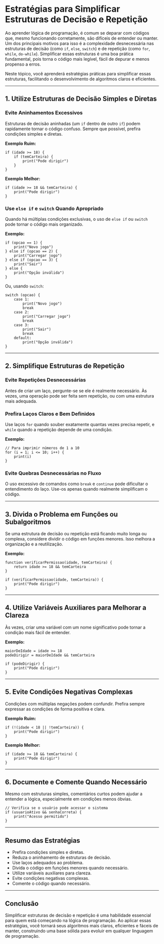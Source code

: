 # Estratégias para Simplificar Estruturas de Decisão e Repetição

Ao aprender lógica de programação, é comum se deparar com códigos que, mesmo funcionando corretamente, são difíceis de entender ou manter. Um dos principais motivos para isso é a complexidade desnecessária nas estruturas de decisão (como `if`, `else`, `switch`) e de repetição (como `for`, `while`, `do-while`). Simplificar essas estruturas é uma boa prática fundamental, pois torna o código mais legível, fácil de depurar e menos propenso a erros.

Neste tópico, você aprenderá estratégias práticas para simplificar essas estruturas, facilitando o desenvolvimento de algoritmos claros e eficientes.

---

## 1. **Utilize Estruturas de Decisão Simples e Diretas**

### **Evite Aninhamentos Excessivos**

Estruturas de decisão aninhadas (um `if` dentro de outro `if`) podem rapidamente tornar o código confuso. Sempre que possível, prefira condições simples e diretas.

**Exemplo Ruim:**
```pseudocode
if (idade >= 18) {
    if (temCarteira) {
        print("Pode dirigir")
    }
}
```

**Exemplo Melhor:**
```pseudocode
if (idade >= 18 && temCarteira) {
    print("Pode dirigir")
}
```

### **Use `else if` e `switch` Quando Apropriado**

Quando há múltiplas condições exclusivas, o uso de `else if` ou `switch` pode tornar o código mais organizado.

**Exemplo:**
```pseudocode
if (opcao == 1) {
    print("Novo jogo")
} else if (opcao == 2) {
    print("Carregar jogo")
} else if (opcao == 3) {
    print("Sair")
} else {
    print("Opção inválida")
}
```

Ou, usando `switch`:
```pseudocode
switch (opcao) {
    case 1:
        print("Novo jogo")
        break
    case 2:
        print("Carregar jogo")
        break
    case 3:
        print("Sair")
        break
    default:
        print("Opção inválida")
}
```

---

## 2. **Simplifique Estruturas de Repetição**

### **Evite Repetições Desnecessárias**

Antes de criar um laço, pergunte-se se ele é realmente necessário. Às vezes, uma operação pode ser feita sem repetição, ou com uma estrutura mais adequada.

### **Prefira Laços Claros e Bem Definidos**

Use laços `for` quando souber exatamente quantas vezes precisa repetir, e `while` quando a repetição depende de uma condição.

**Exemplo:**
```pseudocode
// Para imprimir números de 1 a 10
for (i = 1; i <= 10; i++) {
    print(i)
}
```

### **Evite Quebras Desnecessárias no Fluxo**

O uso excessivo de comandos como `break` e `continue` pode dificultar o entendimento do laço. Use-os apenas quando realmente simplificam o código.

---

## 3. **Divida o Problema em Funções ou Subalgoritmos**

Se uma estrutura de decisão ou repetição está ficando muito longa ou complexa, considere dividir o código em funções menores. Isso melhora a organização e a reutilização.

**Exemplo:**
```pseudocode
function verificarPermissao(idade, temCarteira) {
    return idade >= 18 && temCarteira
}

if (verificarPermissao(idade, temCarteira)) {
    print("Pode dirigir")
}
```

---

## 4. **Utilize Variáveis Auxiliares para Melhorar a Clareza**

Às vezes, criar uma variável com um nome significativo pode tornar a condição mais fácil de entender.

**Exemplo:**
```pseudocode
maiorDeIdade = idade >= 18
podeDirigir = maiorDeIdade && temCarteira

if (podeDirigir) {
    print("Pode dirigir")
}
```

---

## 5. **Evite Condições Negativas Complexas**

Condições com múltiplas negações podem confundir. Prefira sempre expressar as condições de forma positiva e clara.

**Exemplo Ruim:**
```pseudocode
if (!(idade < 18 || !temCarteira)) {
    print("Pode dirigir")
}
```

**Exemplo Melhor:**
```pseudocode
if (idade >= 18 && temCarteira) {
    print("Pode dirigir")
}
```

---

## 6. **Documente e Comente Quando Necessário**

Mesmo com estruturas simples, comentários curtos podem ajudar a entender a lógica, especialmente em condições menos óbvias.

```pseudocode
// Verifica se o usuário pode acessar o sistema
if (usuarioAtivo && senhaCorreta) {
    print("Acesso permitido")
}
```

---

## **Resumo das Estratégias**

- Prefira condições simples e diretas.
- Reduza o aninhamento de estruturas de decisão.
- Use laços adequados ao problema.
- Divida o código em funções menores quando necessário.
- Utilize variáveis auxiliares para clareza.
- Evite condições negativas complexas.
- Comente o código quando necessário.

---

## **Conclusão**

Simplificar estruturas de decisão e repetição é uma habilidade essencial para quem está começando na lógica de programação. Ao aplicar essas estratégias, você tornará seus algoritmos mais claros, eficientes e fáceis de manter, construindo uma base sólida para evoluir em qualquer linguagem de programação.